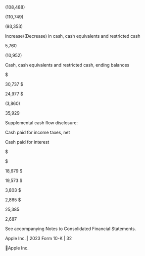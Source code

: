 (108,488)

(110,749)

(93,353)

Increase/(Decrease) in cash, cash equivalents and restricted cash

5,760

(10,952)

Cash, cash equivalents and restricted cash, ending balances

$

30,737  $

24,977  $

(3,860)

35,929

Supplemental cash flow disclosure:

Cash paid for income taxes, net

Cash paid for interest

$

$

18,679  $

19,573  $

3,803  $

2,865  $

25,385

2,687

See accompanying Notes to Consolidated Financial Statements.

Apple Inc. | 2023 Form 10-K | 32

Apple Inc.